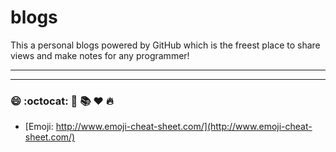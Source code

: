 # blogs
This a personal blogs powered by GitHub which is the freest place to share views and make notes for any programmer!

***
***

### :smile: :octocat: :rocket: :books: :heart: :fire:

* [Emoji: http://www.emoji-cheat-sheet.com/](http://www.emoji-cheat-sheet.com/)

